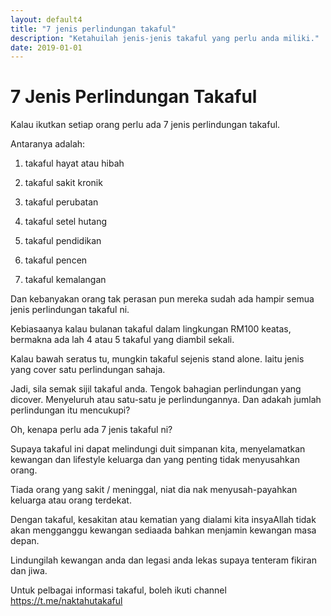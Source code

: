 ```yaml
---
layout: default4
title: "7 jenis perlindungan takaful"
description: "Ketahuilah jenis-jenis takaful yang perlu anda miliki."
date: 2019-01-01
---
```


# 7 Jenis Perlindungan Takaful

Kalau ikutkan setiap orang perlu ada 7 jenis perlindungan takaful. 

Antaranya adalah:

1) takaful hayat atau hibah

2) takaful sakit kronik

3) takaful perubatan

4) takaful setel hutang

5) takaful pendidikan

6) takaful pencen

7) takaful kemalangan

Dan kebanyakan orang tak perasan pun mereka sudah ada hampir semua jenis perlindungan takaful ni. 

Kebiasaanya kalau bulanan takaful dalam lingkungan RM100 keatas, bermakna ada lah 4 atau 5 takaful yang diambil sekali.  

Kalau bawah seratus tu, mungkin takaful sejenis stand alone. Iaitu jenis yang cover satu perlindungan sahaja.

Jadi, sila semak sijil takaful anda. Tengok bahagian perlindungan yang dicover. Menyeluruh atau satu-satu je perlindungannya. Dan adakah jumlah perlindungan itu mencukupi?

Oh, kenapa perlu ada 7 jenis takaful ni?

Supaya takaful ini dapat melindungi duit simpanan kita, menyelamatkan kewangan dan lifestyle keluarga dan yang penting tidak menyusahkan orang. 

Tiada orang yang sakit / meninggal, niat dia nak menyusah-payahkan keluarga atau orang terdekat. 

Dengan takaful, kesakitan atau kematian yang dialami kita insyaAllah tidak akan mengganggu kewangan sediaada bahkan menjamin kewangan masa depan.

Lindungilah kewangan anda dan legasi anda lekas supaya tenteram fikiran dan jiwa.  

Untuk pelbagai informasi takaful, boleh ikuti channel <https://t.me/naktahutakaful>
